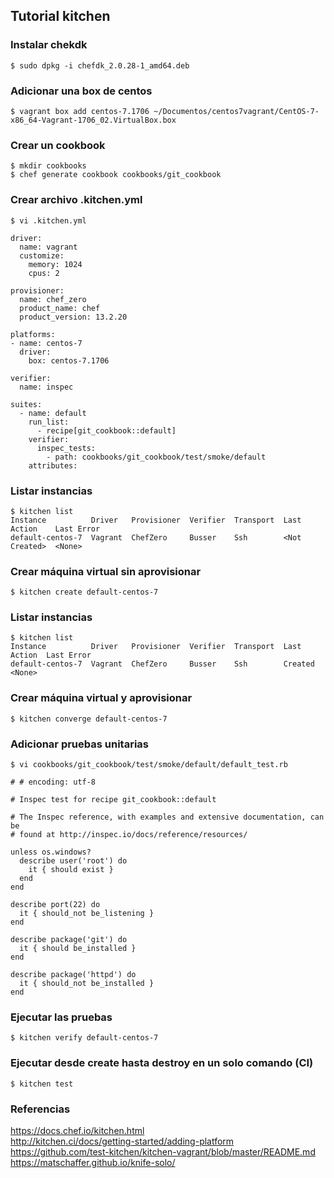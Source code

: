 ## Tutorial kitchen

### Instalar chekdk
```
$ sudo dpkg -i chefdk_2.0.28-1_amd64.deb 
```

### Adicionar una box de centos
```
$ vagrant box add centos-7.1706 ~/Documentos/centos7vagrant/CentOS-7-x86_64-Vagrant-1706_02.VirtualBox.box 
```

### Crear un cookbook
```
$ mkdir cookbooks
$ chef generate cookbook cookbooks/git_cookbook
```

### Crear archivo .kitchen.yml
```
$ vi .kitchen.yml
```

```
driver:
  name: vagrant
  customize:
    memory: 1024
    cpus: 2

provisioner:
  name: chef_zero
  product_name: chef
  product_version: 13.2.20

platforms:
- name: centos-7
  driver:
    box: centos-7.1706

verifier:
  name: inspec

suites:
  - name: default
    run_list:
      - recipe[git_cookbook::default]
    verifier:
      inspec_tests:
        - path: cookbooks/git_cookbook/test/smoke/default
    attributes:
```

### Listar instancias
```
$ kitchen list
Instance          Driver   Provisioner  Verifier  Transport  Last Action    Last Error
default-centos-7  Vagrant  ChefZero     Busser    Ssh        <Not Created>  <None>
```
### Crear máquina virtual sin aprovisionar
```
$ kitchen create default-centos-7
```

### Listar instancias
```
$ kitchen list
Instance          Driver   Provisioner  Verifier  Transport  Last Action  Last Error
default-centos-7  Vagrant  ChefZero     Busser    Ssh        Created      <None>
```

### Crear máquina virtual y aprovisionar
```
$ kitchen converge default-centos-7
```

### Adicionar pruebas unitarias
```
$ vi cookbooks/git_cookbook/test/smoke/default/default_test.rb
```

```
# # encoding: utf-8

# Inspec test for recipe git_cookbook::default

# The Inspec reference, with examples and extensive documentation, can be
# found at http://inspec.io/docs/reference/resources/

unless os.windows?
  describe user('root') do
    it { should exist }
  end
end

describe port(22) do
  it { should_not be_listening }
end

describe package('git') do
  it { should be_installed }
end

describe package('httpd') do
  it { should_not be_installed }
end
```

### Ejecutar las pruebas
```
$ kitchen verify default-centos-7
```

### Ejecutar desde create hasta destroy en un solo comando (CI)
```
$ kitchen test
```

### Referencias
https://docs.chef.io/kitchen.html  
http://kitchen.ci/docs/getting-started/adding-platform  
https://github.com/test-kitchen/kitchen-vagrant/blob/master/README.md  
https://matschaffer.github.io/knife-solo/
